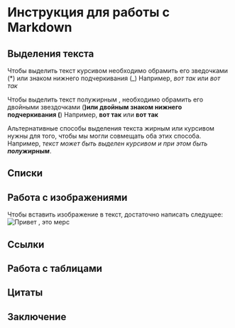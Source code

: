 # Инструкция для работы с Markdown

## Выделения текста

Чтобы выделить текст курсивом необходимо обрамить его зведочками (*) или знаком нижнего подчеркивания (_) Например, *вот так* или _вот так_

Чтобы выделить текст полужирным , необходимо обрамить его двойными звездочками (**)или двойным знаком нижнего подчеркивания (**)
Например, **вот так** или __вот так__

Альтернативные способы выделения текста жирным или курсивом нужны для того, чтобы мы могли совмещать оба этих способа. Например, _текст может быть выделен курсивом и при этом быть **полужирным**_.

## Списки

## Работа с изображениями

Чтобы вставить изображение в текст, достаточно написать следущее:
![Привет , это мерс](Mers.jpg)

## Ссылки

## Работа с таблицами

## Цитаты 

## Заключение 